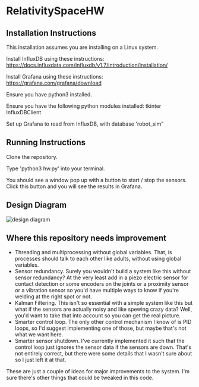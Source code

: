 # RelativitySpaceHW

## Installation Instructions

This installation assumes you are installing on a Linux system. 

Install InfluxDB using these instructions: https://docs.influxdata.com/influxdb/v1.7/introduction/installation/

Install Grafana using these instructions: https://grafana.com/grafana/download 

Ensure you have python3 installed. 

Ensure you have the following python modules installed: 
tkinter
InfluxDBClient

Set up Grafana to read from InfluxDB, with database 'robot\_sim"


## Running Instructions

Clone the repository. 

Type 'python3 hw.py' into your terminal. 

You should see a window pop up with a button to start / stop the sensors. 
Click this button and you will see the results in Grafana. 


## Design Diagram

![design diagram](design.png)


## Where this repository needs improvement

* Threading and multiprocessing without global variables. That, is processes should talk to each 
other like adults, without using global variables. 
* Sensor redundancy. Surely you wouldn't build a system like this without sensor redundancy? At 
the very least add in a piezo electric sensor for contact detection or some encoders on the 
joints or a proximity sensor or a vibration sensor so you'd have multiple ways to know if you're 
welding at the right spot or not. 
* Kalman Filtering. This isn't so essential with a simple system like this but what if the 
sensors are actually noisy and like spewing crazy data? Well, you'd want to take that into 
account so you can get the real picture. 
* Smarter control loop. The only other control mechanism I know of is PID loops, so I'd 
suggest implementing one of those, but maybe that's not what we want here. 
* Smarter sensor shutdown. I've currently implemented it such that the control loop just ignores 
the sensor data if the sensors are down. That's not entirely correct, but there were some 
details that I wasn't sure about so I just left it at that.  

These are just a couple of ideas for major improvements to the system. I'm sure there's other 
things that could be tweaked in this code. 
